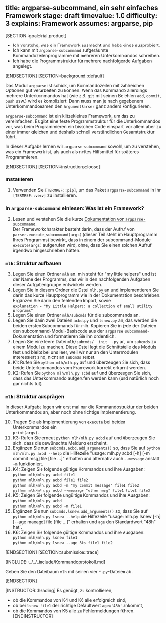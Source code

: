 title: argparse-subcommand, ein sehr einfaches Framework
stage: draft
timevalue: 1.0
difficulty: 3
explains: Framework
assumes: argparse, pip
---
[SECTION::goal::trial,product]

- Ich verstehe, was ein Framework ausmacht und habe eines ausprobiert.
- Ich kann mit `argparse-subcommand` aufgeräumte Kommandozeilenprogramme mit mehreren Unterkommandos schreiben.
- Ich habe die Programmstruktur für mehrere nachfolgende Aufgaben angelegt.

[ENDSECTION]
[SECTION::background::default]

Das Modul `argparse` ist schick, um Kommandozeilen mit zahlreichen Optionen gut verarbeiten zu können.
Wenn das Kommando allerdings mehrere Unterkommandos hat 
(wie z.B. `git` mit seinen Befehlen `add`, `commit`, `push` usw.)
wird es kompliziert: Dann muss man je nach gegebenem Unterkommandonamen
den `ArgumentParser` ganz anders konfigurieren.

`argparse-subcommand` ist ein klitzekleines Framework, um das zu vereinfachen.
Es gibt eine feste Programmstruktur für die Unterkommandos vor, was beim Programmieren
ein bisschen Code einspart, vor allem aber zu einer immer gleichen und deshalb schnell verständlichen
Gesamtstruktur führt.

In dieser Aufgabe lernen wir `argparse-subcommand` sowohl, um zu verstehen, was ein Framework ist,
als auch als nettes Hilfsmittel für späteres Programmieren.

[ENDSECTION]
[SECTION::instructions::loose]

### Installieren

1. Verwenden Sie `[TERMREF::pip]`, um das Paket `argparse-subcommand`
   in Ihr `[TERMREF::venv]` zu installieren.


### In `argparse-subcommand` einlesen: Was ist ein Framework?

2. Lesen und verstehen Sie die kurze 
   [Dokumentation von `argparse-subcommand`](https://github.com/prechelt/argparse_subcommand).  
   Der Frameworkcharakter besteht darin, dass der Aufruf von `parser.execute_subcommand(args)`
   (dieser Teil steht im Hauptprogramm Ihres Programms)
   bewirkt, dass in einem der subcommand-Module `execute(args)` aufgerufen wird,
   ohne, dass Sie einen solchen Aufruf irgendwo hingeschrieben hätten.

### `mlh`: Struktur aufbauen

3. Legen Sie einen Ordner `mlh` an.
   mlh steht für "my little helpers" und ist der Name des Programms, 
   das wir in den nachfolgenden Aufgaben dieser Aufgabengruppe entwickeln werden.  
4. Legen Sie in diesem Ordner die Datei `mlh.py` an und implementieren Sie darin das
   kurze Hauptprogramm wie in der Dokumentation beschrieben.  
   Ergänzen Sie darin den fehlenden Import, sowie  
   `explanation = "My Little Helpers: a collection of small utility programs"`
5. Legen Sie einen Ordner `mlh/subcmds` für die subcommands an.
6. Legen Sie darin zwei Dateien `acbd.py` und `lsnew.py` an;
   das werden die beiden ersten Subcommands für mlh. 
   Kopieren Sie in jede der Dateien den subcommand-Modul-Basiscode
   aus der `argparse-subcommand`-Dokumentation und formatieren Sie ihn ordentlich.
7. Legen Sie eine leere Datei `mlh/subcmds/__init__.py` an, um `subcmds` zu einem Modul zu machen.
   Diese Datei legt die Schnittstelle des Moduls fest und bleibt bei uns leer, 
   weil wir nur an den Untermodulen interessiert sind, nicht an `subcmds` selbst.
8. K1: Rufen Sie `python mlh/mlh.py` auf und überzeugen Sie sich, dass beide Unterkommandos
   vom Framework korrekt erkannt werden.
9. K2: Rufen Sie `python mlh/mlh.py acbd` auf und überzeugen Sie sich,
   dass das Unterkommando aufgerufen werden kann (und natürlich noch gar nichts tut).

### `mlh`: Struktur ausprägen

In dieser Aufgabe legen wir erst mal nur die Kommandostruktur der beiden
Unterkommandos an, aber noch ohne richtige Implementierung.

10. Tragen Sie als Implementierung von `execute` bei beiden Unterkommandos ein  
    `print(args)`.
11. K3: Rufen Sie erneut `python mlh/mlh.py acbd` auf und überzeugen Sie sich,
    dass die gewünschte Meldung erscheint.
12. Ergänzen Sie nun `subcmds.acbd.add_arguments()` so, dass Sie auf 
    `python mlh/mlh.py acbd --help` die Hilfezeile 
    "usage: mlh.py acbd [-h] [-m commit msg] file [file ...]" erhalten
    und alternativ auch `--message` anstatt `-m` funktioniert.
13. K4: Zeigen Sie folgende gültige Kommandos und ihre Ausgaben:  
    `python mlh/mlh.py acbd file1`  
    `python mlh/mlh.py acbd file1 file2`  
    `python mlh/mlh.py acbd -m "my commit message" file1 file2`  
    `python mlh/mlh.py acbd --message "other msg" file1 file2 file3`  
14. K5: Zeigen Sie folgende ungültige Kommandos und ihre Ausgaben:  
    `python mlh/mlh.py acbd`  
    `python mlh/mlh.py acbd -m file1`  
15. Ergänzen Sie nun `subcmds.lsnew.add_arguments()` so, dass Sie auf 
    `python mlh/mlh.py lsnew --help` die Hilfezeile 
    "usage: mlh.py lsnew [-h] [--age maxage] file [file ...]" erhalten
    und `age` den Standardwert "48h" hat`.
16. K6: Zeigen Sie folgende gültige Kommandos und ihre Ausgaben:  
    `python mlh/mlh.py lsnew file1`  
    `python mlh/mlh.py lsnew --age 30s file1 file2`  

[ENDSECTION]
[SECTION::submission::trace]

[INCLUDE::../../_include/Kommandoprotokoll.md]

Geben Sie den Dateibaum `mlh` mit seinen vier `*.py`-Dateien ab.

[ENDSECTION]

[INSTRUCTOR::heading]
Es genügt, zu kontrollieren, 
- ob die Kommandos von K4 und K6 alle erfolgreich sind,
- ob bei `lsnew file1` der richtige Defaultwert `age='48h'` ankommt,
- ob die Kommandos von K5 alle zu Fehlermeldungen führen.
[ENDINSTRUCTOR]
